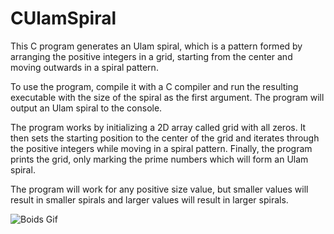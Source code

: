 # CUlamSpiral

This C program generates an Ulam spiral, which is a pattern formed by arranging the positive integers in a grid, starting from the center and moving outwards in a spiral pattern.

To use the program, compile it with a C compiler and run the resulting executable with the size of the spiral as the first argument. The program will output an Ulam spiral to the console.

The program works by initializing a 2D array called grid with all zeros. It then sets the starting position to the center of the grid and iterates through the positive integers while moving in a spiral pattern. Finally, the program prints the grid, only marking the prime numbers which will form an Ulam spiral.

The program will work for any positive size value, but smaller values will result in smaller spirals and larger values will result in larger spirals.

![Boids Gif](https://github.com/vmenon04/UlamSpiral/blob/main/ulam_image.png )
